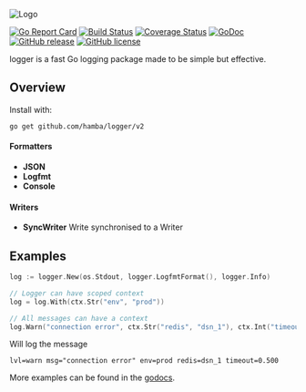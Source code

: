 ![Logo](http://svg.wiersma.co.za/hamba/project?title=logger&tag=fast%20Go%20logger)

[![Go Report Card](https://goreportcard.com/badge/github.com/hamba/logger)](https://goreportcard.com/report/github.com/hamba/logger)
[![Build Status](https://travis-ci.com/hamba/logger.svg?branch=master)](https://travis-ci.com/hamba/logger)
[![Coverage Status](https://coveralls.io/repos/github/hamba/logger/badge.svg?branch=master)](https://coveralls.io/github/hamba/logger?branch=master)
[![GoDoc](https://godoc.org/github.com/hamba/logger?status.svg)](https://godoc.org/github.com/hamba/logger)
[![GitHub release](https://img.shields.io/github/release/hamba/logger.svg)](https://github.com/hamba/logger/releases)
[![GitHub license](https://img.shields.io/badge/license-MIT-blue.svg)](https://raw.githubusercontent.com/hamba/logger/master/LICENSE)

logger is a fast Go logging package made to be simple but effective.

## Overview

Install with:

```shell
go get github.com/hamba/logger/v2
```

#### Formatters

* **JSON**
* **Logfmt**
* **Console**

#### Writers

* **SyncWriter** Write synchronised to a Writer

## Examples

```go
log := logger.New(os.Stdout, logger.LogfmtFormat(), logger.Info)

// Logger can have scoped context
log = log.With(ctx.Str("env", "prod"))

// All messages can have a context
log.Warn("connection error", ctx.Str("redis", "dsn_1"), ctx.Int("timeout", conn.Timeout()))
```

Will log the message

```
lvl=warn msg="connection error" env=prod redis=dsn_1 timeout=0.500
```

More examples can be found in the [godocs](https://godoc.org/github.com/hamba/logger).
